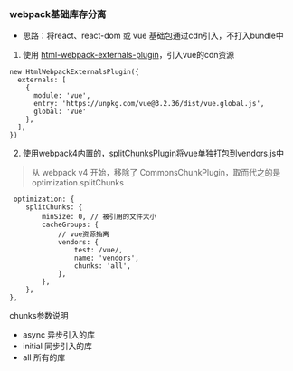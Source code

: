 ### webpack基础库存分离

- 思路：将react、react-dom 或 vue 基础包通过cdn引入，不打入bundle中

1. 使用 [html-webpack-externals-plugin](https://www.npmjs.com/package/html-webpack-externals-plugin)，引入vue的cdn资源

```
new HtmlWebpackExternalsPlugin({
  externals: [
    {
      module: 'vue',
      entry: 'https://unpkg.com/vue@3.2.36/dist/vue.global.js',
      global: 'Vue'
    },
  ],
})
```

2. 使用webpack4内置的，[splitChunksPlugin](https://webpack.docschina.org/plugins/split-chunks-plugin)将vue单独打包到vendors.js中 
>从 webpack v4 开始，移除了 CommonsChunkPlugin，取而代之的是 optimization.splitChunks

```
 optimization: {
    splitChunks: {
        minSize: 0, // 被引用的文件大小
        cacheGroups: {
            // vue资源抽离
            vendors: {
                test: /vue/,
                name: 'vendors',
                chunks: 'all',
            },
        },
    },
},
```

chunks参数说明

* async 异步引入的库
* initial 同步引入的库
* all 所有的库
